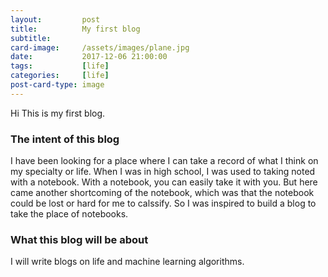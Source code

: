 ```yaml
---
layout:         post
title:          My first blog
subtitle:       
card-image:     /assets/images/plane.jpg
date:           2017-12-06 21:00:00
tags:           [life]
categories:     [life]
post-card-type: image
---
```


Hi This is my first blog.  

### The intent of this blog

I have been looking for a place where I can take a record of what I think on my specialty or life.  When I was in high school, I was used to taking noted with a notebook.  With a notebook, you can easily take it with you.  But here came another shortcoming of the notebook, which was that the notebook could be lost or hard for me to calssify.  So I was inspired to build a blog to take the place of notebooks.  

### What this blog will be about

I will write blogs on life and machine learning algorithms.  


